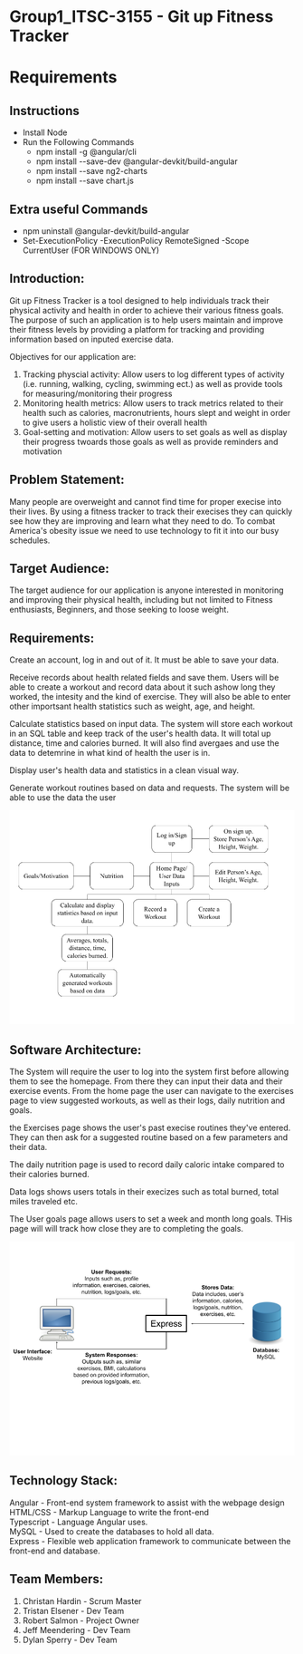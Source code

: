 # Group1_ITSC-3155 - Git up Fitness Tracker

# Requirements

## Instructions
- Install Node
- Run the Following Commands
    - npm install -g @angular/cli
    - npm install --save-dev @angular-devkit/build-angular
    - npm install --save ng2-charts
    - npm install --save chart.js

## Extra useful Commands
- npm uninstall @angular-devkit/build-angular 
- Set-ExecutionPolicy -ExecutionPolicy RemoteSigned -Scope CurrentUser (FOR WINDOWS ONLY)



## Introduction:
Git up Fitness Tracker is a tool designed to help individuals track their physical activity and health in order to achieve their various fitness goals. The purpose of such an application is to help users maintain and improve their fitness levels by providing a platform for tracking and providing information based on inputed exercise data.

Objectives for our application are:
1. Tracking physcial activity: Allow users to log different types of activity (i.e. running, walking, cycling, swimming ect.) as well as provide tools for measuring/monitoring their progress
2. Monitoring health metrics: Allow users to track metrics related to their health such as calories, macronutrients, hours slept and weight in order to give users a holistic view of their overall health
3. Goal-setting and motivation: Allow users to set goals as well as display their progress twoards those goals as well as provide reminders and motivation

## Problem Statement:
Many people are overweight and cannot find time for proper execise into their lives. By using a fitness tracker to track their execises they can quickly see how they are improving and learn what they need to do. To combat America's obesity issue we need to use technology to fit it into our busy schedules.

## Target Audience:
The target audience for our application is anyone interested in monitoring and improving their physical health, including but not limited to Fitness enthusiasts, Beginners, and those seeking to loose weight.

## Requirements:
Create an account, log in and out of it. It must be able to save your data.

Receive records about health related fields and save them. Users will be able to create a workout and record data about it such ashow long they worked, the intesity and the kind of exercise. They will also be able to enter other importsant health statistics such as weight, age, and height.

Calculate statistics based on input data. The system will store each workout in an SQL table and keep track of the user's health data. It will total up distance, time and calories burned. It will also find avergaes and use the data to detemrine in what kind of health the user is in. 

Display user's health data and statistics in a clean visual way. 

Generate workout routines based on data and requests. The system will be able to use the data the user

![Requirements_Photo](./images/Block_Diagram_2.png)


## Software Architecture:
The System will require the user to log into the system first before allowing them to see the homepage. From there they can input their data and their exercise events. From the home page the user can navigate to the exercises page to view suggested workouts, as well as their logs, daily nutrition and goals. 

the Exercises page shows the user's past execise routines they've entered. They can then ask for a suggested routine based on a few parameters and their data.

The daily nutrition page is used to record daily caloric intake compared to their calories burned. 

Data logs shows users totals in their execizes such as total burned, total miles traveled etc. 

The User goals page allows users to set a week and month long goals. THis page will will track how close they are to completing the goals. 

![Architecture_Photo](./images/Architecture.png)

## Technology Stack:
Angular - Front-end system framework to assist with the webpage design <br>
HTML/CSS - Markup Language to write the front-end <br>
Typescript - Language Angular uses. <br>
MySQL - Used to create the databases to hold all data. <br>
Express - Flexible web application framework to communicate between the front-end and database.


## Team Members:
1. Christan Hardin - Scrum Master
2. Tristan Elsener - Dev Team
3. Robert Salmon - Project Owner
4. Jeff Meendering - Dev Team
5. Dylan Sperry - Dev Team

